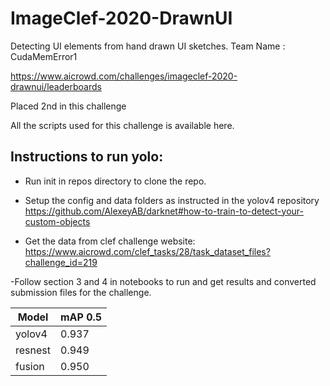 # ImageClef-2020-DrawnUI
Detecting UI elements from hand drawn UI sketches.
Team Name : CudaMemError1

https://www.aicrowd.com/challenges/imageclef-2020-drawnui/leaderboards

Placed 2nd in this challenge 

All the scripts used for this challenge is available here.

## Instructions to run yolo:
- Run init in repos directory to clone the repo.
- Setup the config and data folders as instructed in the yolov4 repository
https://github.com/AlexeyAB/darknet#how-to-train-to-detect-your-custom-objects

- Get the data from clef challenge website:
https://www.aicrowd.com/clef_tasks/28/task_dataset_files?challenge_id=219

-Follow section 3 and 4 in notebooks to run and get results and converted submission files for the challenge.

| Model  | mAP 0.5 |
| ------------- | ------------- |
| yolov4  | 0.937  |
| resnest  | 0.949  |
| fusion  | 0.950  |